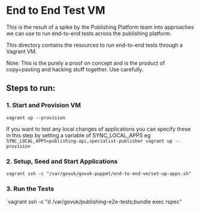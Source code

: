 # End to End Test VM

This is the result of a spike by the Publishing Platform team into approaches
we can use to run end-to-end tests across the publishing platform.

This directory contains the resources to run end-to-end tests through a Vagrant
VM.

Note: This is the purely a proof on concept and is the product of copy+pasting
and hacking stuff together. Use carefully.

## Steps to run:

### 1. Start and Provision VM

`vagrant up --provision`

If you want to test any local changes of applications you can specify these in
this step by setting a variable of SYNC_LOCAL_APPS eg
`SYNC_LOCAL_APPS=publishing-api,specialist-publisher vagrant up --provision`

### 2. Setup, Seed and Start Applications

`vagrant ssh -c "/var/govuk/govuk-puppet/end-to-end-vm/set-up-apps.sh"`

### 3. Run the Tests

`vagrant ssh -c "d /var/govuk/publishing-e2e-tests;bundle exec rspec"
